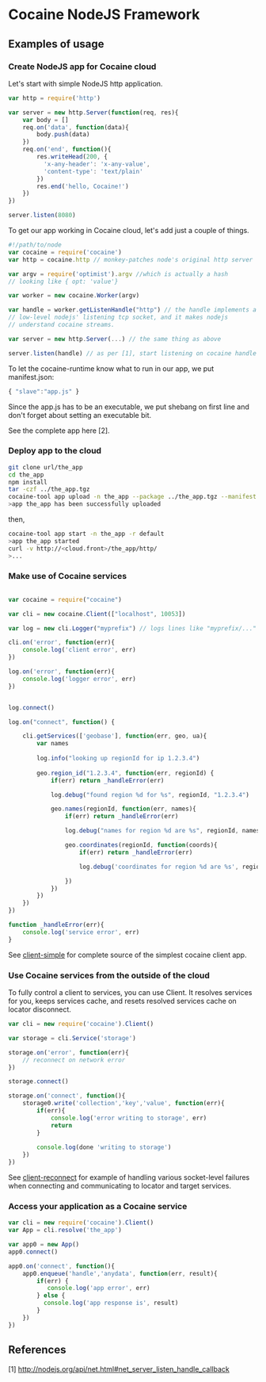 
# Cocaine NodeJS Framework

## Examples of usage

### Create NodeJS app for Cocaine cloud

Let's start with simple NodeJS http application.

```js
var http = require('http')

var server = new http.Server(function(req, res){
    var body = []
    req.on('data', function(data){
        body.push(data)
    })
    req.on('end', function(){
        res.writeHead(200, {
          'x-any-header': 'x-any-value',
          'content-type': 'text/plain'
        })
        res.end('hello, Cocaine!')
    })
})

server.listen(8080)
```

To get our app working in Cocaine cloud, let's add just a couple of things.

```js
#!/path/to/node
var cocaine = require('cocaine')
var http = cocaine.http // monkey-patches node's original http server

var argv = require('optimist').argv //which is actually a hash
// looking like { opt: 'value'}

var worker = new cocaine.Worker(argv)

var handle = worker.getListenHandle("http") // the handle implements a
// low-level nodejs' listening tcp socket, and it makes nodejs
// understand cocaine streams.

var server = new http.Server(...) // the same thing as above

server.listen(handle) // as per [1], start listening on cocaine handle
```

To let the cocaine-runtime know what to run in our app, we put
manifest.json:

```js
{ "slave":"app.js" }
```

Since the app.js has to be an executable, we put shebang on first line
and don't forget about setting an executable bit.

See the complete app here [2].

### Deploy app to the cloud

```bash
git clone url/the_app
cd the_app
npm install
tar -czf ../the_app.tgz
cocaine-tool app upload -n the_app --package ../the_app.tgz --manifest manifest.json
>app the_app has been successfully uploaded
```

then,

```bash
cocaine-tool app start -n the_app -r default
>app the_app started
curl -v http://<cloud.front>/the_app/http/
>...
```

### Make use of Cocaine services

```js

var cocaine = require("cocaine")

var cli = new cocaine.Client(["localhost", 10053])

var log = new cli.Logger("myprefix") // logs lines like "myprefix/..."

cli.on('error', function(err){
    console.log('client error', err)
})

log.on('error', function(err){
    console.log('logger error', err)
})


log.connect()

log.on("connect", function() {

    cli.getServices(['geobase'], function(err, geo, ua){
        var names
        
        log.info("looking up regionId for ip 1.2.3.4")
        
        geo.region_id("1.2.3.4", function(err, regionId) {
            if(err) return _handleError(err)

            log.debug("found region %d for %s", regionId, "1.2.3.4")

            geo.names(regionId, function(err, names){
                if(err) return _handleError(err)

                log.debug("names for region %d are %s", regionId, names.join())

                geo.coordinates(regionId, function(coords){
                    if(err) return _handleError(err)

                    log.debug('coordinates for region %d are %s', regionId, coords.join())

                })
            })
        })
    })
})

function _handleError(err){
    console.log('service error', err)
}
```

See
 [client-simple](http://github.com/cocaine/cocaine-framework-nodejs/blob/master/sample/client.0.js)
 for complete source of the simplest cocaine client app.

### Use Cocaine services from the outside of the cloud

To fully control a client to services, you can use
Client. It resolves services for you, keeps services cache, and resets
resolved services cache on locator disconnect.


```js
var cli = new require('cocaine').Client()

var storage = cli.Service('storage')

storage.on('error', function(err){
    // reconnect on network error
})

storage.connect()

storage.on('connect', function(){
    storage0.write('collection','key','value', function(err){
        if(err){
            console.log('error writing to storage', err)
            return
        }
        
        console.log(done 'writing to storage')
    })
})
```

See [client-reconnect](http://github.com/cocaine/cocaine-framework-nodejs/sample/client.1.js)
for example of handling various socket-level failures when connecting
and communicating to locator and target services.

### Access your application as a Cocaine service

```js
var cli = new require('cocaine').Client()
var App = cli.resolve('the_app')

var app0 = new App()
app0.connect()

app0.on('connect', function(){
    app0.enqueue('handle','anydata', function(err, result){
        if(err) {
           console.log('app error', err)
        } else {
          console.log('app response is', result)
        }
    })
})

```

## References

[1] http://nodejs.org/api/net.html#net_server_listen_handle_callback

